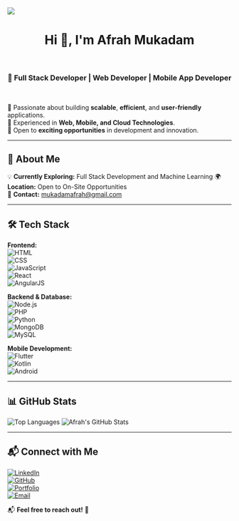 ## 
<a target="_blank" rel="noopener noreferrer nofollow" href="https://camo.githubusercontent.com/81a3cd14483a2e7af91c6dd181622ecf817d5323cd23eaff7d63b4445f3badca/68747470733a2f2f6d69726f2e6d656469756d2e636f6d2f76322f726573697a653a6669743a313430302f666f726d61743a776562702f302a4e34724f514d534a7779734a55566e32"><img src="https://camo.githubusercontent.com/81a3cd14483a2e7af91c6dd181622ecf817d5323cd23eaff7d63b4445f3badca/68747470733a2f2f6d69726f2e6d656469756d2e636f6d2f76322f726573697a653a6669743a313430302f666f726d61743a776562702f302a4e34724f514d534a7779734a55566e32" data-canonical-src="https://miro.medium.com/v2/resize:fit:1400/format:webp/0*N4rOQMSJwysJUVn2" style="max-width: 100%;"></a>
<h1 align="center" class="heading-element" dir="auto">Hi 👋, I'm Afrah Mukadam</h1>
</br>
<h3 align="center" class="heading-element" dir="auto"> 🚀 Full Stack Developer | Web Developer | Mobile App Developer</h1></br>


🔹 Passionate about building **scalable**, **efficient**, and **user-friendly** applications.  
🔹 Experienced in **Web, Mobile, and Cloud Technologies**.  
🔹 Open to **exciting opportunities** in development and innovation.

---

## 🚀 About Me
💡 **Currently Exploring:** Full Stack Development and Machine Learning 
🌍 **Location:** Open to On-Site Opportunities  
📩 **Contact:** [mukadamafrah@gmail.com](mailto:mukadamafrah@gmail.com)

---

## 🛠️ Tech Stack

**Frontend:**  
![HTML](https://img.shields.io/badge/-HTML-orange?style=flat&logo=html5)  
![CSS](https://img.shields.io/badge/-CSS-blue?style=flat&logo=css3)  
![JavaScript](https://img.shields.io/badge/-JavaScript-yellow?style=flat&logo=javascript)  
![React](https://img.shields.io/badge/-React-blue?style=flat&logo=react)  
![AngularJS](https://img.shields.io/badge/-AngularJS-red?style=flat&logo=angular)

**Backend & Database:**  
![Node.js](https://img.shields.io/badge/-Node.js-green?style=flat&logo=node.js)  
![PHP](https://img.shields.io/badge/-PHP-blueviolet?style=flat&logo=php)  
![Python](https://img.shields.io/badge/-Python-blue?style=flat&logo=python)  
![MongoDB](https://img.shields.io/badge/-MongoDB-green?style=flat&logo=mongodb)  
![MySQL](https://img.shields.io/badge/-MySQL-orange?style=flat&logo=mysql)

**Mobile Development:**  
![Flutter](https://img.shields.io/badge/-Flutter-blue?style=flat&logo=flutter)  
![Kotlin](https://img.shields.io/badge/-Kotlin-purple?style=flat&logo=kotlin)  
![Android](https://img.shields.io/badge/-Android-green?style=flat&logo=android)

---

## 📊 GitHub Stats
![Top Languages](https://github-readme-stats.vercel.app/api/top-langs/?username=AfrahMukadam&layout=compact&theme=radical)
![Afrah's GitHub Stats](https://github-readme-stats.vercel.app/api?username=AfrahMukadam&show_icons=true&theme=radical)

---

## 📬 Connect with Me
[![LinkedIn](https://img.shields.io/badge/-LinkedIn-blue?style=flat&logo=Linkedin&logoColor=white)](https://www.linkedin.com/in/afrah-mukadam-688479219/)  
[![GitHub](https://img.shields.io/badge/-GitHub-black?style=flat&logo=github)](https://github.com/AfrahMukadam)  
[![Portfolio](https://img.shields.io/badge/-Portfolio-green?style=flat&logo=web)](https://afraahmukadam.wordpress.com/)  
[![Email](https://img.shields.io/badge/-Email-red?style=flat&logo=gmail&logoColor=white)](mailto:mukadamafrah@gmail.com)



📬 **Feel free to reach out!** 🚀




